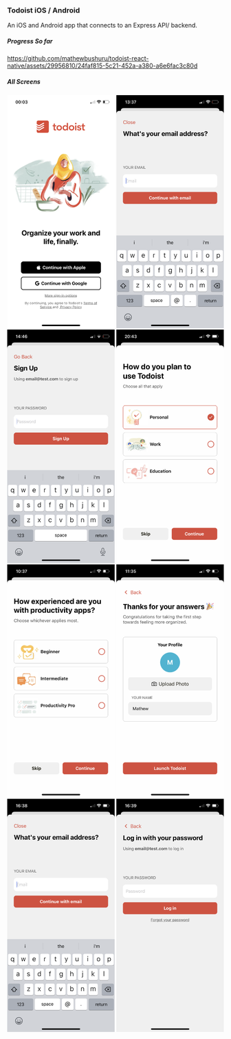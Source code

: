 ### Todoist iOS / Android

An iOS and Android app that connects to an Express API/ backend.

##### Progress So far

https://github.com/mathewbushuru/todoist-react-native/assets/29956810/24faf815-5c21-452a-a380-a6e6fac3c80d

##### All Screens

<p align="center">
    <img src="./docs/screens/startup-screen.png" width="250px" alt="progress" />
    <img src="./docs/screens/signup-email.png" width="250px" alt="progress" />
    <img src="./docs/screens/signup-password.png" width="250px" alt="progress" />
    <img src="./docs/screens/select-use.png" width="250px" alt="progress" />
    <img src="./docs/screens/select-exp.png" width="250px" alt="progress" />
    <img src="./docs/screens/signup-profile.png" width="250px" alt="progress" />
    <img src="./docs/screens/login-email.png" width="250px" alt="progress" />
    <img src="./docs/screens/login-password.png" width="250px" alt="progress" />
</p>
